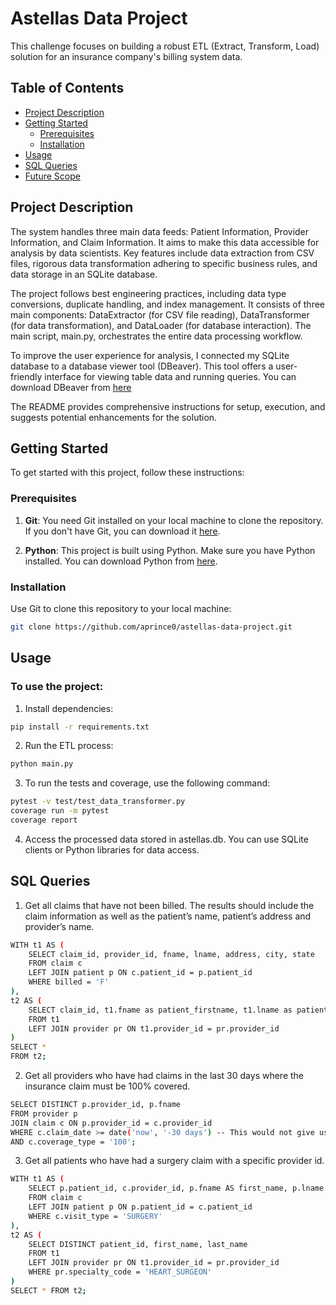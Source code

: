 # Astellas Data Project

This challenge focuses on building a robust ETL (Extract, Transform, Load) solution for an insurance company's billing system data. 

## Table of Contents

- [Project Description](#project-description)
- [Getting Started](#getting-started)
  - [Prerequisites](#prerequisites)
  - [Installation](#installation)
- [Usage](#usage)
- [SQL Queries](#sql-queries)
- [Future Scope](#future-scope)

## Project Description <a name="project-description"></a>

The system handles three main data feeds: Patient Information, Provider Information, and Claim Information. It aims to make this data accessible for analysis by data scientists. Key features include data extraction from CSV files, rigorous data transformation adhering to specific business rules, and data storage in an SQLite database.

The project follows best engineering practices, including data type conversions, duplicate handling, and index management. It consists of three main components: DataExtractor (for CSV file reading), DataTransformer (for data transformation), and DataLoader (for database interaction). The main script, main.py, orchestrates the entire data processing workflow.

To improve the user experience for analysis, I connected my SQLite database to a database viewer tool (DBeaver). This tool offers a user-friendly interface for viewing table data and running queries. You can download DBeaver from [here](https://dbeaver.io/download/)

The README provides comprehensive instructions for setup, execution, and suggests potential enhancements for the solution.

## Getting Started <a name="getting-started"></a>

To get started with this project, follow these instructions:

### Prerequisites <a name="prerequisites"></a>

1. **Git**: You need Git installed on your local machine to clone the repository. If you don't have Git, you can download it [here](https://git-scm.com/downloads).

2. **Python**: This project is built using Python. Make sure you have Python installed. You can download Python from [here](https://www.python.org/downloads/).

### Installation <a name="installation"></a>

Use Git to clone this repository to your local machine:

```bash
git clone https://github.com/aprince0/astellas-data-project.git
```
## Usage <a name="usage"></a>

### To use the project: 

1. Install dependencies:
```bash
pip install -r requirements.txt
```

2. Run the ETL process:
```bash
python main.py
```

3. To run the tests and coverage, use the following command:
```bash
pytest -v test/test_data_transformer.py
coverage run -m pytest
coverage report
```

4. Access the processed data stored in astellas.db. You can use SQLite clients or Python libraries for data access.



## SQL Queries <a name="sql-queries"></a>

1. Get all claims that have not been billed. The results should include the claim information as well as the patient’s name, patient’s address and provider’s name.

```bash
WITH t1 AS (
	SELECT claim_id, provider_id, fname, lname, address, city, state
	FROM claim c
	LEFT JOIN patient p ON c.patient_id = p.patient_id
	WHERE billed = 'F'
),
t2 AS (
	SELECT claim_id, t1.fname as patient_firstname, t1.lname as patient_lastname, t1.address, t1.city, pr.fname AS provider_fname, pr.lname AS provider_lname
	FROM t1
	LEFT JOIN provider pr ON t1.provider_id = pr.provider_id
)
SELECT *
FROM t2;
```

2. Get all providers who have had claims in the last 30 days where the insurance claim must be 100% covered.

```bash
SELECT DISTINCT p.provider_id, p.fname
FROM provider p
JOIN claim c ON p.provider_id = c.provider_id
WHERE c.claim_date >= date('now', '-30 days') -- This would not give us a result as there is no data for last 30 days from the current date. But you can try changing this to -2000 to view the sample result
AND c.coverage_type = '100';
```

3. Get all patients who have had a surgery claim with a specific provider id. 

```bash
WITH t1 AS (
    SELECT p.patient_id, c.provider_id, p.fname AS first_name, p.lname AS last_name
    FROM claim c
    LEFT JOIN patient p ON p.patient_id = c.patient_id
    WHERE c.visit_type = 'SURGERY'
),
t2 AS (
    SELECT DISTINCT patient_id, first_name, last_name
    FROM t1
    LEFT JOIN provider pr ON t1.provider_id = pr.provider_id
    WHERE pr.specialty_code = 'HEART_SURGEON'
)
SELECT * FROM t2;
```
